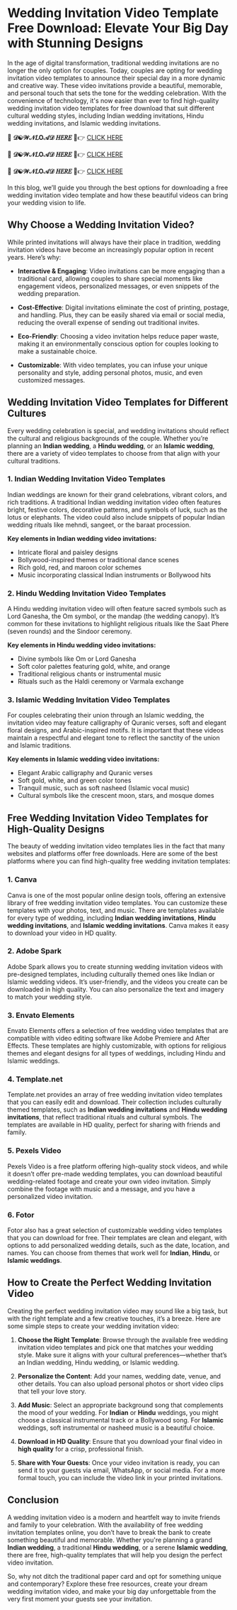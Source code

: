 # Wedding Invitation Video Template Free Download: Elevate Your Big Day with Stunning Designs

In the age of digital transformation, traditional wedding invitations are no longer the only option for couples. Today, couples are opting for wedding invitation video templates to announce their special day in a more dynamic and creative way. These video invitations provide a beautiful, memorable, and personal touch that sets the tone for the wedding celebration. With the convenience of technology, it's now easier than ever to find high-quality wedding invitation video templates for free download that suit different cultural wedding styles, including Indian wedding invitations, Hindu wedding invitations, and Islamic wedding invitations.

🎀  **𝒟☯𝒲𝒩𝐿O𝒜𝒟 𝐻𝐸𝑅𝐸** 🎀👉 [CLICK HERE](https://8downloadlink.blogspot.com/2025/02/wedding-invitation-video-templates-free.html)

🎀  **𝒟☯𝒲𝒩𝐿O𝒜𝒟 𝐻𝐸𝑅𝐸** 🎀👉 [CLICK HERE](https://8downloadlink.blogspot.com/2025/02/wedding-invitation-video-templates-free.html)

🎀  **𝒟☯𝒲𝒩𝐿O𝒜𝒟 𝐻𝐸𝑅𝐸** 🎀👉 [CLICK HERE](https://8downloadlink.blogspot.com/2025/02/wedding-invitation-video-templates-free.html)

In this blog, we’ll guide you through the best options for downloading a free wedding invitation video template and how these beautiful videos can bring your wedding vision to life.

## Why Choose a Wedding Invitation Video?

While printed invitations will always have their place in tradition, wedding invitation videos have become an increasingly popular option in recent years. Here’s why:

- **Interactive & Engaging**: Video invitations can be more engaging than a traditional card, allowing couples to share special moments like engagement videos, personalized messages, or even snippets of the wedding preparation.
  
- **Cost-Effective**: Digital invitations eliminate the cost of printing, postage, and handling. Plus, they can be easily shared via email or social media, reducing the overall expense of sending out traditional invites.
  
- **Eco-Friendly**: Choosing a video invitation helps reduce paper waste, making it an environmentally conscious option for couples looking to make a sustainable choice.

- **Customizable**: With video templates, you can infuse your unique personality and style, adding personal photos, music, and even customized messages.

## Wedding Invitation Video Templates for Different Cultures

Every wedding celebration is special, and wedding invitations should reflect the cultural and religious backgrounds of the couple. Whether you’re planning an **Indian wedding**, a **Hindu wedding**, or an **Islamic wedding**, there are a variety of video templates to choose from that align with your cultural traditions.

### 1. Indian Wedding Invitation Video Templates

Indian weddings are known for their grand celebrations, vibrant colors, and rich traditions. A traditional Indian wedding invitation video often features bright, festive colors, decorative patterns, and symbols of luck, such as the lotus or elephants. The video could also include snippets of popular Indian wedding rituals like mehndi, sangeet, or the baraat procession.

**Key elements in Indian wedding video invitations:**
- Intricate floral and paisley designs
- Bollywood-inspired themes or traditional dance scenes
- Rich gold, red, and maroon color schemes
- Music incorporating classical Indian instruments or Bollywood hits

### 2. Hindu Wedding Invitation Video Templates

A Hindu wedding invitation video will often feature sacred symbols such as Lord Ganesha, the Om symbol, or the mandap (the wedding canopy). It’s common for these invitations to highlight religious rituals like the Saat Phere (seven rounds) and the Sindoor ceremony.

**Key elements in Hindu wedding video invitations:**
- Divine symbols like Om or Lord Ganesha
- Soft color palettes featuring gold, white, and orange
- Traditional religious chants or instrumental music
- Rituals such as the Haldi ceremony or Varmala exchange

### 3. Islamic Wedding Invitation Video Templates

For couples celebrating their union through an Islamic wedding, the invitation video may feature calligraphy of Quranic verses, soft and elegant floral designs, and Arabic-inspired motifs. It is important that these videos maintain a respectful and elegant tone to reflect the sanctity of the union and Islamic traditions.

**Key elements in Islamic wedding video invitations:**
- Elegant Arabic calligraphy and Quranic verses
- Soft gold, white, and green color tones
- Tranquil music, such as soft nasheed (Islamic vocal music)
- Cultural symbols like the crescent moon, stars, and mosque domes

## Free Wedding Invitation Video Templates for High-Quality Designs

The beauty of wedding invitation video templates lies in the fact that many websites and platforms offer free downloads. Here are some of the best platforms where you can find high-quality free wedding invitation templates:

### 1. Canva

Canva is one of the most popular online design tools, offering an extensive library of free wedding invitation video templates. You can customize these templates with your photos, text, and music. There are templates available for every type of wedding, including **Indian wedding invitations**, **Hindu wedding invitations**, and **Islamic wedding invitations**. Canva makes it easy to download your video in HD quality.

### 2. Adobe Spark

Adobe Spark allows you to create stunning wedding invitation videos with pre-designed templates, including culturally themed ones like Indian or Islamic wedding videos. It’s user-friendly, and the videos you create can be downloaded in high quality. You can also personalize the text and imagery to match your wedding style.

### 3. Envato Elements

Envato Elements offers a selection of free wedding video templates that are compatible with video editing software like Adobe Premiere and After Effects. These templates are highly customizable, with options for religious themes and elegant designs for all types of weddings, including Hindu and Islamic weddings.

### 4. Template.net

Template.net provides an array of free wedding invitation video templates that you can easily edit and download. Their collection includes culturally themed templates, such as **Indian wedding invitations** and **Hindu wedding invitations**, that reflect traditional rituals and cultural symbols. The templates are available in HD quality, perfect for sharing with friends and family.

### 5. Pexels Video

Pexels Video is a free platform offering high-quality stock videos, and while it doesn’t offer pre-made wedding templates, you can download beautiful wedding-related footage and create your own video invitation. Simply combine the footage with music and a message, and you have a personalized video invitation.

### 6. Fotor

Fotor also has a great selection of customizable wedding video templates that you can download for free. Their templates are clean and elegant, with options to add personalized wedding details, such as the date, location, and names. You can choose from themes that work well for **Indian**, **Hindu**, or **Islamic weddings**.

## How to Create the Perfect Wedding Invitation Video

Creating the perfect wedding invitation video may sound like a big task, but with the right template and a few creative touches, it’s a breeze. Here are some simple steps to create your wedding invitation video:

1. **Choose the Right Template**: Browse through the available free wedding invitation video templates and pick one that matches your wedding style. Make sure it aligns with your cultural preferences—whether that’s an Indian wedding, Hindu wedding, or Islamic wedding.

2. **Personalize the Content**: Add your names, wedding date, venue, and other details. You can also upload personal photos or short video clips that tell your love story.

3. **Add Music**: Select an appropriate background song that complements the mood of your wedding. For **Indian** or **Hindu** weddings, you might choose a classical instrumental track or a Bollywood song. For **Islamic** weddings, soft instrumental or nasheed music is a beautiful choice.

4. **Download in HD Quality**: Ensure that you download your final video in **high quality** for a crisp, professional finish.

5. **Share with Your Guests**: Once your video invitation is ready, you can send it to your guests via email, WhatsApp, or social media. For a more formal touch, you can include the video link in your printed invitations.

## Conclusion

A wedding invitation video is a modern and heartfelt way to invite friends and family to your celebration. With the availability of free wedding invitation templates online, you don’t have to break the bank to create something beautiful and memorable. Whether you're planning a grand **Indian wedding**, a traditional **Hindu wedding**, or a serene **Islamic wedding**, there are free, high-quality templates that will help you design the perfect video invitation.

So, why not ditch the traditional paper card and opt for something unique and contemporary? Explore these free resources, create your dream wedding invitation video, and make your big day unforgettable from the very first moment your guests see your invitation.
